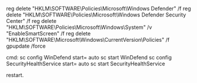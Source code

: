 reg delete "HKLM\SOFTWARE\Policies\Microsoft\Windows Defender" /f
reg delete "HKLM\SOFTWARE\Policies\Microsoft\Windows Defender Security Center" /f
reg delete "HKLM\SOFTWARE\Policies\Microsoft\Windows\System" /v "EnableSmartScreen" /f
reg delete "HKLM\SOFTWARE\Microsoft\Windows\CurrentVersion\Policies" /f
gpupdate /force


cmd:
sc config WinDefend start= auto
sc start WinDefend
sc config SecurityHealthService start= auto
sc start SecurityHealthService

restart.
